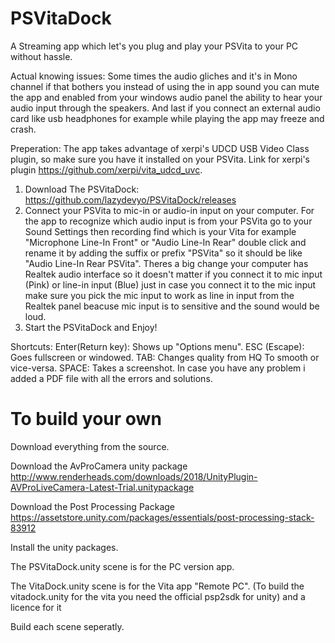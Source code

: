 # PSVitaDock
A Streaming app which let's you plug and play your PSVita to your PC without hassle.


Actual knowing issues: Some times the audio gliches and it's in Mono channel if that bothers you instead of using the in app sound you can mute the app and enabled from your windows audio panel the ability to hear your audio input through the speakers.
And last if you connect an external audio card like usb headphones for example while playing the app may freeze and crash.

Preperation: 
The app takes advantage of xerpi's UDCD USB Video Class plugin, so make sure you have it installed on your PSVita.
Link for xerpi's plugin https://github.com/xerpi/vita_udcd_uvc. 
1. Download The PSVitaDock: https://github.com/lazydevyo/PSVitaDock/releases 
2. Connect your PSVita to mic-in or audio-in input on your computer. For the app to recognize which audio input is from your PSVita go to your Sound Settings then recording find which is your Vita for example "Microphone Line-In Front" or "Audio Line-In Rear" double click and rename it by adding the suffix or prefix "PSVita" so it should be like "Audio Line-In Rear PSVita".
Theres a big change your computer has Realtek audio interface so it doesn't matter if you connect it to mic input (Pink) or line-in input (Blue) just in case you connect it to the mic input make sure you pick the mic input to work as line in input from the Realtek panel beacuse mic input is to sensitive and the sound would be loud.
3. Start the PSVitaDock and Enjoy!

Shortcuts:
Enter(Return key): Shows up "Options menu".
ESC (Escape): Goes fullscreen or windowed.
TAB: Changes quality from HQ To smooth or vice-versa.
SPACE: Takes a screenshot.
In case you have any problem i added a PDF file with all the errors and solutions.

# To build your own

Download everything from the source.</br>

Download the AvProCamera unity package http://www.renderheads.com/downloads/2018/UnityPlugin-AVProLiveCamera-Latest-Trial.unitypackage</br>

Download the Post Processing Package https://assetstore.unity.com/packages/essentials/post-processing-stack-83912</br>

Install the unity packages.</br>

The PSVitaDock.unity scene is for the PC version app.</br>

The VitaDock.unity scene is for the Vita app "Remote PC". (To build the vitadock.unity for the vita you need the official psp2sdk for unity) and a licence for it</br>

Build each scene seperatly.
